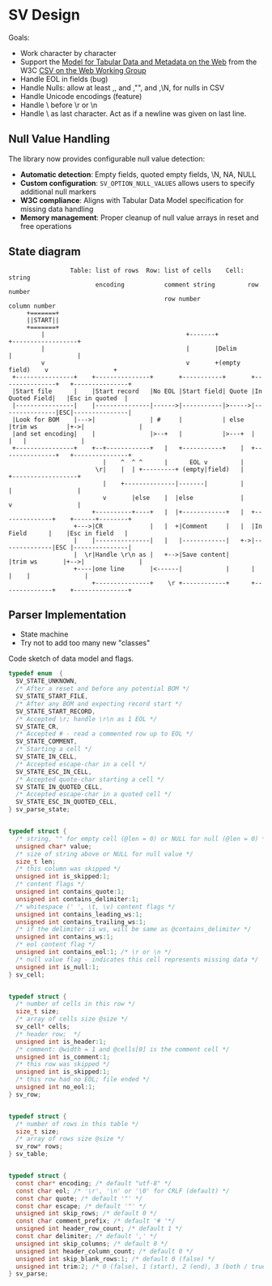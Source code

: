 
SV  Design
==========

Goals:

* Work character by character
* Support the [Model for Tabular Data and Metadata on the Web][1]
  from the W3C [CSV on the Web Working Group][2]
* Handle EOL in fields (bug)
* Handle Nulls: allow at least ,, and ,"", and ,\N, for nulls in CSV
* Handle Unicode encodings (feature)
* Handle \ before \r or \n
* Handle \ as last character. Act as if a newline was given on last line.

Null Value Handling
-------------------

The library now provides configurable null value detection:

* **Automatic detection**: Empty fields, quoted empty fields, \N, NA, NULL
* **Custom configuration**: `SV_OPTION_NULL_VALUES` allows users to
  specify additional null markers 
* **W3C compliance**: Aligns with Tabular Data Model specification
  for missing data handling 
* **Memory management**: Proper cleanup of null value arrays in reset
  and free operations 

State diagram
-------------

```ascii
                 Table: list of rows  Row: list of cells    Cell: string
                        encoding           comment string         row number
                                           row number             column number
     +=======+
     ||START||
     +=======+
         |                                       +-------+                 +------------------+
         |                                       |       |Delim            |                  |
         v                                       v       +(empty field)    v                  +
 +----------------+    +---------------+       +-----------+       +---------------+   +---------------+
 |Start file      |    |Start record   |No EOL |Start field| Quote |In Quoted Field|   |Esc in quoted  |
 |----------------|    |---------------|------>|-----------|>----->|---------------|ESC|---------------|
 |Look for BOM    |--->|               | #     |           | else  |trim ws        |+->|               |
 |and set encoding|    |               |>--+   |           |>---+  |               |   |               |
 +----------------+    +--+------------+   |   +-----------+    |  +---------------+   +---------------+
                          |    ^  ^ ^      |      EOL v         |
                        \r|    |  | +---------+ (empty|field)   |          +------------------+
                          |    +--------------|-------|         |          |                  |
                          v       |else    |  |else             |          v                  |
                       +----------+----+   |  |+------------+   |  +--------------+    +------+--------+
                  +--->|CR             |   |  +|Comment     |   |  |In Field      |    |Esc in field   |
                  |    |---------------|   |   |------------|   +->|--------------|ESC |---------------|
                  |  \r|Handle \r\n as |   +-->|Save content|      |trim ws       |+-->|               |
                  +----|one line       |<------|            |      |              |    |               |
                       +---------------+    \r +------------+      +--------------+    +---------------+
```

Parser Implementation
---------------------

* State machine
* Try not to add too many new "classes"

Code sketch of data model and flags.

```c
typedef enum  {
  SV_STATE_UNKNOWN,
  /* After a reset and before any potential BOM */
  SV_STATE_START_FILE,
  /* After any BOM and expecting record start */
  SV_STATE_START_RECORD,
  /* Accepted \r; handle \r\n as 1 EOL */
  SV_STATE_CR,
  /* Accepted # - read a commented row up to EOL */
  SV_STATE_COMMENT,
  /* Starting a cell */
  SV_STATE_IN_CELL,
  /* Accepted escape-char in a cell */
  SV_STATE_ESC_IN_CELL,
  /* Accepted quote-char starting a cell */
  SV_STATE_IN_QUOTED_CELL,
  /* Accepted escape-char in a quoted cell */
  SV_STATE_ESC_IN_QUOTED_CELL,
} sv_parse_state;


typedef struct {
  /* string, "" for empty cell (@len = 0) or NULL for null (@len = 0) */
  unsigned char* value;
  /* size of string above or NULL for null value */
  size_t len;
  /* this column was skipped */
  unsigned int is_skipped:1;
  /* content flags */
  unsigned int contains_quote:1;
  unsigned int contains_delimiter:1;
  /* whitespace (' ', \t, \v) content flags */
  unsigned int contains_leading_ws:1;
  unsigned int contains_trailing_ws:1;
  /* if the delimiter is ws, will be same as @contains_delimiter */
  unsigned int contains_ws:1;
  /* eol content flag */
  unsigned int contains_eol:1; /* \r or \n */
  /* null value flag - indicates this cell represents missing data */
  unsigned int is_null:1;
} sv_cell;


typedef struct {
  /* number of cells in this row */
  size_t size;
  /* array of cells size @size */
  sv_cell* cells;
  /* header row;  */
  unsigned int is_header:1;
  /* comment: @width = 1 and @cells[0] is the comment cell */
  unsigned int is_comment:1;
  /* this row was skipped */
  unsigned int is_skipped:1;
  /* this row had no EOL; file ended */
  unsigned int no_eol:1;
} sv_row;


typedef struct {
  /* number of rows in this table */
  size_t size;
  /* array of rows size @size */
  sv_row* rows;
} sv_table;


typedef struct {
  const char* encoding; /* default "utf-8" */
  const char eol; /* '\r', '\n' or '\0' for CRLF (default) */
  const char quote; /* default '"' */
  const char escape; /* default '"' */
  unsigned int skip_rows; /* default 0 */
  const char comment_prefix; /* default '# '*/
  unsigned int header_row_count; /* default 1 */
  const char delimiter; /* default ',' */
  unsigned int skip_columns; /* default 0 */
  unsigned int header_column_count; /* default 0 */
  unsigned int skip_blank_rows:1; /* default 0 (false) */
  unsigned int trim:2; /* 0 (false), 1 (start), 2 (end), 3 (both / true) */
} sv_parse;
```

[1]: https://www.w3.org/TR/tabular-data-model/
[2]: https://www.w3.org/2013/csvw/wiki/Main_Page
